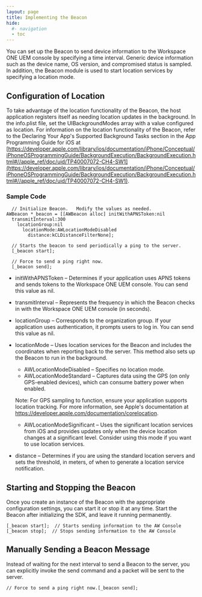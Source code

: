 ```yaml
---
layout: page
title: Implementing the Beacon
hide:
  #- navigation
  - toc
---
```


You can set up the Beacon to send device information to the Workspace ONE UEM console by specifying a time interval. Generic device information such as the device name, OS version, and compromised status is sampled. In addition, the Beacon module is used to start location services by specifying a location mode.

## Configuration of Location

To take advantage of the location functionality of the Beacon, the host application registers itself as needing location updates in the background. In the info.plist file, set the UIBackgroundModes array with a value configured as location. For information on the location functionality of the Beacon, refer to the Declaring Your App's Supported Background Tasks section in the App Programming Guide for iOS at [https://developer.apple.com/library/ios/documentation/iPhone/Conceptual/iPhoneOSProgrammingGuide/BackgroundExecution/BackgroundExecution.html#//apple_ref/doc/uid/TP40007072-CH4-SW1](https://developer.apple.com/library/ios/documentation/iPhone/Conceptual/iPhoneOSProgrammingGuide/BackgroundExecution/BackgroundExecution.html#//apple_ref/doc/uid/TP40007072-CH4-SW1).

### Sample Code

```
  // Initialize Beacon.   Modify the values as needed. 
AWBeacon *_beacon = [[AWBeacon alloc] initWithAPNSToken:nil
  transmitInterval:300
    locationGroup:nil
      locationMode:AWLocationModeDisabled 
        distance:kCLDistanceFilterNone];
 
  // Starts the beacon to send periodically a ping to the server.
  [_beacon start];

  // Force to send a ping right now.
  [_beacon send];
```

  * initWithAPNSToken – Determines if your application uses APNS tokens and sends tokens to the Workspace ONE UEM console. You can send this value as nil.
  * transmitInterval – Represents the frequency in which the Beacon checks in with the Workspace ONE UEM console (in seconds).
  * locationGroup – Corresponds to the organization group. If your application uses authentication, it prompts users to log in. You can send this value as nil.
  * locationMode – Uses location services for the Beacon and includes the coordinates when reporting back to the server. This method also sets up the Beacon to run in the background.
    * AWLocationModeDisabled – Specifies no location mode.
    * AWLocationModeStandard – Captures data using the GPS (on only GPS-enabled devices), which can consume battery power when enabled.

    Note: For GPS sampling to function, ensure your application supports location tracking. For more information, see Apple's documentation at https://developer.apple.com/documentation/corelocation.
    * AWLocationModeSignificant – Uses the significant location services from iOS and provides updates only when the device location changes at a significant level. Consider using this mode if you want to use location services.
  * distance – Determines if you are using the standard location servers and sets the threshold, in meters, of when to generate a location service notification.

## Starting and Stopping the Beacon

Once you create an instance of the Beacon with the appropriate configuration settings, you can start it or stop it at any time. Start the Beacon after initializing the SDK, and leave it running permanently.

```
[_beacon start];  // Starts sending information to the AW Console 
[_beacon stop];  // Stops sending information to the AW Console
```

## Manually Sending a Beacon Message

Instead of waiting for the next interval to send a Beacon to the server, you can explicitly invoke the send command and a packet will be sent to the server.

```
// Force to send a ping right now.[_beacon send];
```
